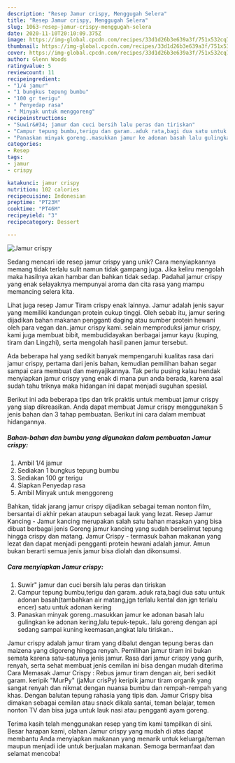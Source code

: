 ```yaml
---
description: "Resep Jamur crispy, Menggugah Selera"
title: "Resep Jamur crispy, Menggugah Selera"
slug: 1063-resep-jamur-crispy-menggugah-selera
date: 2020-11-10T20:10:09.375Z
image: https://img-global.cpcdn.com/recipes/33d1d26b3e639a3f/751x532cq70/jamur-crispy-foto-resep-utama.jpg
thumbnail: https://img-global.cpcdn.com/recipes/33d1d26b3e639a3f/751x532cq70/jamur-crispy-foto-resep-utama.jpg
cover: https://img-global.cpcdn.com/recipes/33d1d26b3e639a3f/751x532cq70/jamur-crispy-foto-resep-utama.jpg
author: Glenn Woods
ratingvalue: 5
reviewcount: 11
recipeingredient:
- "1/4 jamur"
- "1 bungkus tepung bumbu"
- "100 gr terigu"
- " Penyedap rasa"
- " Minyak untuk menggoreng"
recipeinstructions:
- "Suwir&#34; jamur dan cuci bersih lalu peras dan tiriskan"
- "Campur tepung bumbu,terigu dan garam..aduk rata,bagi dua satu untuk adonan basah(tambahkan air matang,jgn terlalu kental dan jgn terlalu encer) satu untuk adonan kering"
- "Panaskan minyak goreng..masukkan jamur ke adonan basah lalu gulingkan ke adonan kering,lalu tepuk-tepuk.. lalu goreng dengan api sedang sampai kuning keemasan,angkat lalu tiriskan.."
categories:
- Resep
tags:
- jamur
- crispy

katakunci: jamur crispy 
nutrition: 102 calories
recipecuisine: Indonesian
preptime: "PT23M"
cooktime: "PT46M"
recipeyield: "3"
recipecategory: Dessert

---
```



![Jamur crispy](https://img-global.cpcdn.com/recipes/33d1d26b3e639a3f/751x532cq70/jamur-crispy-foto-resep-utama.jpg)

Sedang mencari ide resep jamur crispy yang unik? Cara menyiapkannya memang tidak terlalu sulit namun tidak gampang juga. Jika keliru mengolah maka hasilnya akan hambar dan bahkan tidak sedap. Padahal jamur crispy yang enak selayaknya mempunyai aroma dan cita rasa yang mampu memancing selera kita.

Lihat juga resep Jamur Tiram crispy enak lainnya. Jamur adalah jenis sayur yang memiliki kandungan protein cukup tinggi. Oleh sebab itu, jamur sering dijadikan bahan makanan pengganti daging atau sumber protein hewani oleh para vegan dan..jamur crispy kami. selain memproduksi jamur crispy, kami juga membuat bibit, membudidayakan berbagai jamur kayu (kuping, tiram dan Lingzhi), serta mengolah hasil panen jamur tersebut.

Ada beberapa hal yang sedikit banyak mempengaruhi kualitas rasa dari jamur crispy, pertama dari jenis bahan, kemudian pemilihan bahan segar sampai cara membuat dan menyajikannya. Tak perlu pusing kalau hendak menyiapkan jamur crispy yang enak di mana pun anda berada, karena asal sudah tahu triknya maka hidangan ini dapat menjadi suguhan spesial.


Berikut ini ada beberapa tips dan trik praktis untuk membuat jamur crispy yang siap dikreasikan. Anda dapat membuat Jamur crispy menggunakan 5 jenis bahan dan 3 tahap pembuatan. Berikut ini cara dalam membuat hidangannya.

<!--inarticleads1-->

##### Bahan-bahan dan bumbu yang digunakan dalam pembuatan Jamur crispy:

1. Ambil 1/4 jamur
1. Sediakan 1 bungkus tepung bumbu
1. Sediakan 100 gr terigu
1. Siapkan  Penyedap rasa
1. Ambil  Minyak untuk menggoreng


Bahkan, tidak jarang jamur crispy dijadikan sebagai teman nonton film, bersantai di akhir pekan ataupun sebagai lauk yang lezat. Resep Jamur Kancing - Jamur kancing merupakan salah satu bahan masakan yang bisa dibuat berbagai jenis Goreng jamur kancing yang sudah berselimut tepung hingga crispy dan matang. Jamur Crispy - termasuk bahan makanan yang lezat dan dapat menjadi pengganti protein hewani adalah jamur. Amun bukan berarti semua jenis jamur bisa diolah dan dikonsumsi. 

<!--inarticleads2-->

##### Cara menyiapkan Jamur crispy:

1. Suwir&#34; jamur dan cuci bersih lalu peras dan tiriskan
1. Campur tepung bumbu,terigu dan garam..aduk rata,bagi dua satu untuk adonan basah(tambahkan air matang,jgn terlalu kental dan jgn terlalu encer) satu untuk adonan kering
1. Panaskan minyak goreng..masukkan jamur ke adonan basah lalu gulingkan ke adonan kering,lalu tepuk-tepuk.. lalu goreng dengan api sedang sampai kuning keemasan,angkat lalu tiriskan..


Jamur crispy adalah jamur tiram yang dibalut dengan tepung beras dan maizena yang digoreng hingga renyah. Pemilihan jamur tiram ini bukan semata karena satu-satunya jenis jamur. Rasa dari jamur crispy yang gurih, renyah, serta sehat membuat jenis cemilan ini bisa dengan mudah diterima Cara Memasak Jamur Crispy : Rebus jamur tiram dengan air, beri sedikit garam. keripik &#34;MurPy&#34; (jaMur crisPy) keripik jamur tiram organik yang sangat renyah dan nikmat dengan nuansa bumbu dan rempah-rempah yang khas. Dengan balutan tepung rahasia yang tipis dan. Jamur Crispy bisa dimakan sebagai cemilan atau snack dikala santai, teman belajar, temen nonton TV dan bisa juga untuk lauk nasi atau pengganti ayam goreng. 

Terima kasih telah menggunakan resep yang tim kami tampilkan di sini. Besar harapan kami, olahan Jamur crispy yang mudah di atas dapat membantu Anda menyiapkan makanan yang menarik untuk keluarga/teman maupun menjadi ide untuk berjualan makanan. Semoga bermanfaat dan selamat mencoba!
